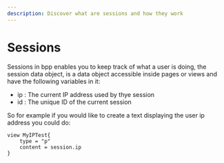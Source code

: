 ```yaml
---
description: Discover what are sessions and how they work
---
```


# Sessions

Sessions in bpp enables you to keep track of what a user is doing, the session data object, is a data object accessible inside pages or views and have the following variables in it:

* ip : The current IP address used by thye session
* id : The unique ID of the current session

So for example if you would like to create a text displaying the user ip address you could do:

```
view MyIPTest{
    type = "p"
    content = session.ip
}
```
